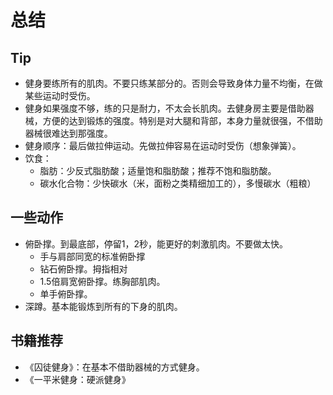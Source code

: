 # 总结
## Tip
* 健身要练所有的肌肉。不要只练某部分的。否则会导致身体力量不均衡，在做某些运动时受伤。
* 健身如果强度不够，练的只是耐力，不太会长肌肉。去健身房主要是借助器械，方便的达到锻炼的强度。特别是对大腿和背部，本身力量就很强，不借助器械很难达到那强度。
* 健身顺序：最后做拉伸运动。先做拉伸容易在运动时受伤（想象弹簧）。
* 饮食：
  * 脂肪：少反式脂肪酸；适量饱和脂肪酸；推荐不饱和脂肪酸。
  * 碳水化合物：少快碳水（米，面粉之类精细加工的），多慢碳水（粗粮）

## 一些动作
* 俯卧撑。到最底部，停留1，2秒，能更好的刺激肌肉。不要做太快。
  * 手与肩部同宽的标准俯卧撑
  * 钻石俯卧撑。拇指相对
  * 1.5倍肩宽俯卧撑。练胸部肌肉。
  * 单手俯卧撑。
* 深蹲。基本能锻炼到所有的下身的肌肉。

## 书籍推荐
* 《囚徒健身》：在基本不借助器械的方式健身。
* 《一平米健身：硬派健身》


